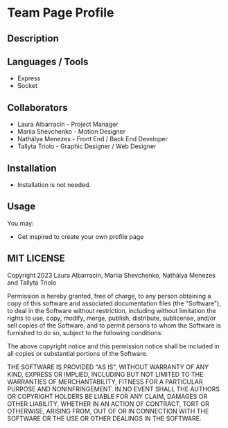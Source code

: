# Team Page Profile

## Description 

## Languages / Tools 
- Express
- Socket 

## Collaborators
- Laura Albarracin - Project Manager
- Mariia Shevchenko - Motion Designer
- Nathálya Menezes - Front End / Back End Developer
- Tallyta Triolo - Graphic Designer / Web Designer



## Installation
- Installation is not needed.

## Usage 
You may:

- Get inspired to create your own profile page

## MIT LICENSE 
Copyright 2023  Laura Albarracin, Mariia Shevchenko, Nathálya Menezes and Tallyta Triolo

Permission is hereby granted, free of charge, to any person obtaining a copy of this software and associated documentation files (the "Software"), to deal in the Software without restriction, including without limitation the rights to use, copy, modify, merge, publish, distribute, sublicense, and/or sell copies of the Software, and to permit persons to whom the Software is furnished to do so, subject to the following conditions:

The above copyright notice and this permission notice shall be included in all copies or substantial portions of the Software.

THE SOFTWARE IS PROVIDED "AS IS", WITHOUT WARRANTY OF ANY KIND, EXPRESS OR IMPLIED, INCLUDING BUT NOT LIMITED TO THE WARRANTIES OF MERCHANTABILITY, FITNESS FOR A PARTICULAR PURPOSE AND NONINFRINGEMENT. IN NO EVENT SHALL THE AUTHORS OR COPYRIGHT HOLDERS BE LIABLE FOR ANY CLAIM, DAMAGES OR OTHER LIABILITY, WHETHER IN AN ACTION OF CONTRACT, TORT OR OTHERWISE, ARISING FROM, OUT OF OR IN CONNECTION WITH THE SOFTWARE OR THE USE OR OTHER DEALINGS IN THE SOFTWARE.

